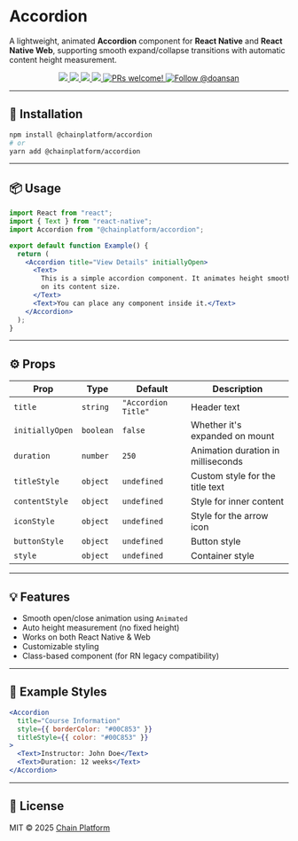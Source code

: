 # Accordion

A lightweight, animated **Accordion** component for **React Native** and **React Native Web**, supporting smooth expand/collapse transitions with automatic content height measurement.

<p align="center">
  <a href="https://github.com/ChainPlatform/react-native-accordion/blob/HEAD/LICENSE">
    <img src="https://img.shields.io/badge/license-MIT-blue.svg" />
  </a>
  <a href="https://www.npmjs.com/package/@chainplatform/accordion">
    <img src="https://img.shields.io/npm/v/@chainplatform/accordion?color=brightgreen&label=npm%20package" />
  </a>
  <a href="https://www.npmjs.com/package/@chainplatform/accordion">
    <img src="https://img.shields.io/npm/dt/@chainplatform/accordion.svg" />
  </a>
  <a href="https://www.npmjs.com/package/@chainplatform/accordion">
    <img src="https://img.shields.io/badge/platform-android%20%7C%20ios%20%7C%20web-blue" />
  </a>
  <a href="https://github.com/ChainPlatform/react-native-accordion/pulls">
    <img src="https://img.shields.io/badge/PRs-welcome-brightgreen.svg" alt="PRs welcome!" />
  </a>
  <a href="https://x.com/intent/follow?screen_name=doansan">
    <img src="https://img.shields.io/twitter/follow/doansan.svg?label=Follow%20@doansan" alt="Follow @doansan"></img>
  </a>
</p>

---

## 🚀 Installation

```bash
npm install @chainplatform/accordion
# or
yarn add @chainplatform/accordion
```

---

## 📦 Usage

```jsx
import React from "react";
import { Text } from "react-native";
import Accordion from "@chainplatform/accordion";

export default function Example() {
  return (
    <Accordion title="View Details" initiallyOpen>
      <Text>
        This is a simple accordion component. It animates height smoothly based
        on its content size.
      </Text>
      <Text>You can place any component inside it.</Text>
    </Accordion>
  );
}
```

---

## ⚙️ Props

| Prop | Type | Default | Description |
|------|------|----------|-------------|
| `title` | `string` | `"Accordion Title"` | Header text |
| `initiallyOpen` | `boolean` | `false` | Whether it's expanded on mount |
| `duration` | `number` | `250` | Animation duration in milliseconds |
| `titleStyle` | `object` | `undefined` | Custom style for the title text |
| `contentStyle` | `object` | `undefined` | Style for inner content |
| `iconStyle` | `object` | `undefined` | Style for the arrow icon |
| `buttonStyle` | `object` | `undefined` | Button style |
| `style` | `object` | `undefined` | Container style |

---

## 💡 Features
- Smooth open/close animation using `Animated`
- Auto height measurement (no fixed height)
- Works on both React Native & Web
- Customizable styling
- Class-based component (for RN legacy compatibility)

---

## 🧩 Example Styles

```jsx
<Accordion
  title="Course Information"
  style={{ borderColor: "#00C853" }}
  titleStyle={{ color: "#00C853" }}
>
  <Text>Instructor: John Doe</Text>
  <Text>Duration: 12 weeks</Text>
</Accordion>
```

---

## 🪪 License
MIT © 2025 [Chain Platform](https://chainplatform.net)

